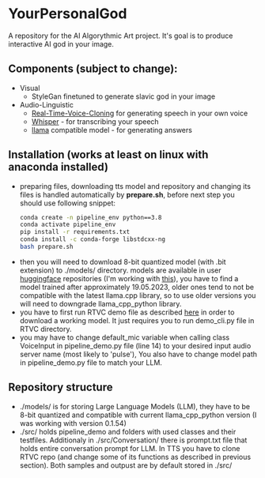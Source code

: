  
# YourPersonalGod

A repository for the AI Algorythmic Art project. It's goal is to produce interactive AI god in your image.

## Components (subject to change):

* Visual
  * StyleGan finetuned to generate slavic god in your image
* Audio-Linguistic
  * [Real-Time-Voice-Cloning](https://github.com/CorentinJ/Real-Time-Voice-Cloning) for generating speech in your own voice
  * [Whisper](https://github.com/openai/whisper) - for transcribing your speech
  * [llama](https://pypi.org/project/llama-cpp-python/) compatible model - for generating answers

## Installation (works at least on linux with anaconda installed)

<!--
* To install requirements it is preferred to create separate conda environment with python version 3.8, for example by using snippet (if not all requirements work out of the box you might need to install every library separately for some reason):

  ```bash
  conda create -n pipeline_env python==3.8
  conda activate pipeline_env
  pip install -r requirements.txt
  ```
* Sometimes required version of Gnu C++ Library (GLIBCXX) isn't supported by libstdc++ version installed by default with python 3.8. Entering following snippet solves the problem:

  ```bash
  conda install -c conda-forge libstdcxx-ng
  ```
* Real-Time-Voice-Cloning has to be cloned into directory ./src/TTS/ with following snippet:

  ```bash
  cd ./src/TTS/
  git clone https://github.com/CorentinJ/Real-Time-Voice-Cloning.git RealTimeVoiceCloning
  cd ../..
  ```
* Then due to librosa incompatibility you will need to change function "wav_to_mel_spectrogram(wav)" and variable "wav=librosa.resample(...)"in ./src/TTS/Real-Time-Voice-Cloning/encoder/audio.py according to [this thread](https://github.com/PaddlePaddle/PaddleSpeech/issues/1426). Correct versions look like following:

  ```python
  def wav_to_mel_spectrogram(wav):
    frames = librosa.feature.melspectrogram(
        y=wav,
        sr=sampling_rate,
        n_fft=int(sampling_rate * mel_window_length / 1000),
        hop_length=int(sampling_rate * mel_window_step / 1000),
        n_mels=mel_n_channels
    )
    return frames.astype(np.float32).T
  ```

  and
  ```python
  wav = librosa.resample(wav, orig_sr=source_sr, target_sr=sampling_rate)
  ```
-->

* preparing files, downloading tts model and repository and changing its files is handled automatically by **prepare.sh**, before next step you should use following snippet:
  ```bash
  conda create -n pipeline_env python==3.8
  conda activate pipeline_env
  pip install -r requirements.txt
  conda install -c conda-forge libstdcxx-ng
  bash prepare.sh
  ```
* then you will need to download 8-bit quantized model (with .bit extension) to ./models/ directory. models are available in user [huggingface](huggingface.co/models?search=vicuna) repositories (I'm working with [this](https://huggingface.co/CRD716/ggml-vicuna-1.1-quantized/blob/main/ggml-vicuna-13B-1.1-q4_0.bin)), you have to find a model trained after approximately 19.05.2023, older ones tend to not be compatible with the latest llama.cpp library, so to use older versions you will need to downgrade llama_cpp_python library.
* you have to first run RTVC demo file as described [here](https://github.com/CorentinJ/Real-Time-Voice-Cloning) in order to download a working model. It just requires you to run demo_cli.py file in RTVC directory.
* you may have to change default_mic variable when calling class VoiceInput in pipeline_demo.py file (line 14) to your desired input audio server name (most likely to 'pulse'), You also have to change model path in pipeline_demo.py file to match your LLM.

## Repository structure

* ./models/ is for storing Large Language Models (LLM), they have to be 8-bit quantized and compatible with current llama_cpp_python version (I was working with version 0.1.54)
* ./src/ holds pipeline_demo and folders with used classes and their testfiles. Additionaly in ./src/Conversation/ there is prompt.txt file that holds entire conversation prompt for LLM. In TTS you have to clone RTVC repo (and change some of its functions as described in previous section). Both samples and outpust are by default stored in ./src/
